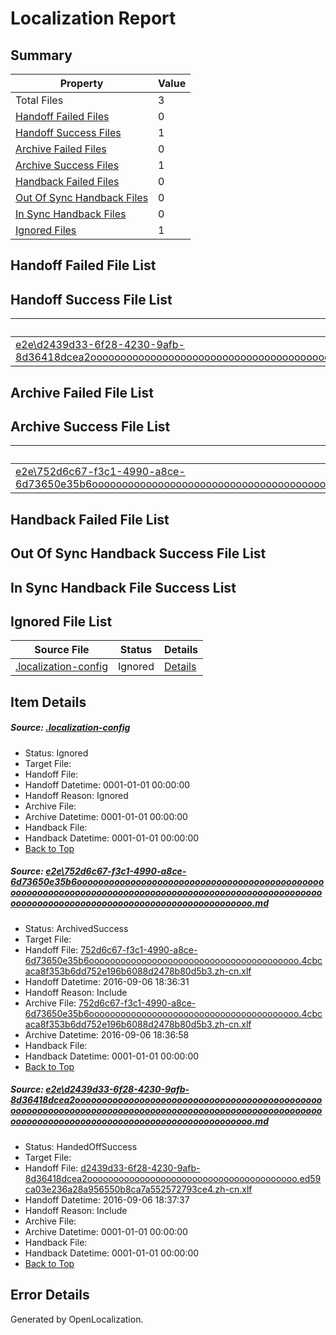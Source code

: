 # <a name='report-top'></a> Localization Report

## Summary
 Property | Value 
 -------- | ----- 
 Total Files | 3
[ Handoff Failed Files ](#handoff-failed-list)| 0
[ Handoff Success Files ](#handoff-success-list)| 1
[ Archive Failed Files ](#archive-failed-list)| 0
[ Archive Success Files ](#archive-success-list)| 1
[ Handback Failed Files ](#handback-failed-list)| 0
[ Out Of Sync Handback Files ](#outofsync-handback-success-list)| 0
[ In Sync Handback Files ](#insync-handback-success-list)| 0
[ Ignored Files ](#ignored-list)| 1

## <a name='handoff-failed-list'></a> Handoff Failed File List

## <a name='handoff-success-list'></a> Handoff Success File List
 Source File | Status | Details 
 ----------- | ------ | ------- 
 [e2e\d2439d33-6f28-4230-9afb-8d36418dcea2ooooooooooooooooooooooooooooooooooooooooooooooooooooooooooooooooooooooooooooooooooooooooooooooooooooooooooooooooooooooooooooooooooooooooooooooooooooo.md](https://github.com/OpenLocalizationTestOrg/ol-test0/blob/a11a44038c44c416c937e19b56576a7363c019c3/e2e/d2439d33-6f28-4230-9afb-8d36418dcea2ooooooooooooooooooooooooooooooooooooooooooooooooooooooooooooooooooooooooooooooooooooooooooooooooooooooooooooooooooooooooooooooooooooooooooooooooooooo.md) | HandedOffSuccess | [Details](#ce4f6fbfbbafffbd068699c67f60a4616bae8f512)

## <a name='archive-failed-list'></a> Archive Failed File List

## <a name='archive-success-list'></a> Archive Success File List
 Source File | Status | Details 
 ----------- | ------ | ------- 
 [e2e\752d6c67-f3c1-4990-a8ce-6d73650e35b6ooooooooooooooooooooooooooooooooooooooooooooooooooooooooooooooooooooooooooooooooooooooooooooooooooooooooooooooooooooooooooooooooooooooooooooooooooooo.md](https://github.com/OpenLocalizationTestOrg/ol-test0/blob/1e65ebc951d995060ca80a9696d109c730db3941/e2e/752d6c67-f3c1-4990-a8ce-6d73650e35b6ooooooooooooooooooooooooooooooooooooooooooooooooooooooooooooooooooooooooooooooooooooooooooooooooooooooooooooooooooooooooooooooooooooooooooooooooooooo.md) | ArchivedSuccess | [Details](#2e55778e8e1f6bf27890155aac4cb4aac045979b1)

## <a name='handback-failed-list'></a> Handback Failed File List

## <a name='outofsync-handback-success-list'></a> Out Of Sync Handback Success File List

## <a name='insync-handback-success-list'></a> In Sync Handback File Success List

## <a name='ignored-list'></a> Ignored File List
 Source File | Status | Details 
 ----------- | ------ | ------- 
 [.localization-config](https://github.com/OpenLocalizationTestOrg/ol-test0/blob/a11a44038c44c416c937e19b56576a7363c019c3/.localization-config) | Ignored | [Details](#3d4f252ac210baf56311d7e97dcc2db10974dbd20)

## Item Details
##### <a name='3d4f252ac210baf56311d7e97dcc2db10974dbd20'></a> Source: [.localization-config](https://github.com/OpenLocalizationTestOrg/ol-test0/blob/a11a44038c44c416c937e19b56576a7363c019c3/.localization-config)
* Status: Ignored
* Target File: 
* Handoff File: 
* Handoff Datetime: 0001-01-01 00:00:00
* Handoff Reason: Ignored
* Archive File: 
* Archive Datetime: 0001-01-01 00:00:00
* Handback File: 
* Handback Datetime: 0001-01-01 00:00:00
* [Back to Top](#report-top)

##### <a name='2e55778e8e1f6bf27890155aac4cb4aac045979b1'></a> Source: [e2e\752d6c67-f3c1-4990-a8ce-6d73650e35b6ooooooooooooooooooooooooooooooooooooooooooooooooooooooooooooooooooooooooooooooooooooooooooooooooooooooooooooooooooooooooooooooooooooooooooooooooooooo.md](https://github.com/OpenLocalizationTestOrg/ol-test0/blob/1e65ebc951d995060ca80a9696d109c730db3941/e2e/752d6c67-f3c1-4990-a8ce-6d73650e35b6ooooooooooooooooooooooooooooooooooooooooooooooooooooooooooooooooooooooooooooooooooooooooooooooooooooooooooooooooooooooooooooooooooooooooooooooooooooo.md)
* Status: ArchivedSuccess
* Target File: 
* Handoff File: [752d6c67-f3c1-4990-a8ce-6d73650e35b6oooooooooooooooooooooooooooooooooooooooo.4cbcaca8f353b6dd752e196b6088d2478b80d5b3.zh-cn.xlf](https://github.com/OpenLocalizationTestOrg/ol-test0-handoff/blob/d168bda11dd356a7ea1020affe5e6d780bd8fa1b/ol-handoff/OpenLocalizationTestOrg/ol-test0-zhcn/ci/ht/752d6c67-f3c1-4990-a8ce-6d73650e35b6oooooooooooooooooooooooooooooooooooooooo.4cbcaca8f353b6dd752e196b6088d2478b80d5b3.zh-cn.xlf)
* Handoff Datetime: 2016-09-06 18:36:31
* Handoff Reason: Include
* Archive File: [752d6c67-f3c1-4990-a8ce-6d73650e35b6oooooooooooooooooooooooooooooooooooooooo.4cbcaca8f353b6dd752e196b6088d2478b80d5b3.zh-cn.xlf](https://github.com/OpenLocalizationTestOrg/ol-test0-handoff/blob/708b6cc1107bc05381fea6acc3ba36ab09475248/ol-archive/OpenLocalizationTestOrg/ol-test0-zhcn/ci/ht/752d6c67-f3c1-4990-a8ce-6d73650e35b6oooooooooooooooooooooooooooooooooooooooo.4cbcaca8f353b6dd752e196b6088d2478b80d5b3.zh-cn.xlf)
* Archive Datetime: 2016-09-06 18:36:58
* Handback File: 
* Handback Datetime: 0001-01-01 00:00:00
* [Back to Top](#report-top)

##### <a name='ce4f6fbfbbafffbd068699c67f60a4616bae8f512'></a> Source: [e2e\d2439d33-6f28-4230-9afb-8d36418dcea2ooooooooooooooooooooooooooooooooooooooooooooooooooooooooooooooooooooooooooooooooooooooooooooooooooooooooooooooooooooooooooooooooooooooooooooooooooooo.md](https://github.com/OpenLocalizationTestOrg/ol-test0/blob/a11a44038c44c416c937e19b56576a7363c019c3/e2e/d2439d33-6f28-4230-9afb-8d36418dcea2ooooooooooooooooooooooooooooooooooooooooooooooooooooooooooooooooooooooooooooooooooooooooooooooooooooooooooooooooooooooooooooooooooooooooooooooooooooo.md)
* Status: HandedOffSuccess
* Target File: 
* Handoff File: [d2439d33-6f28-4230-9afb-8d36418dcea2oooooooooooooooooooooooooooooooooooooooo.ed59ca03e236a28a956550b8ca7a552572793ce4.zh-cn.xlf](https://github.com/OpenLocalizationTestOrg/ol-test0-handoff/blob/7bb010be07bb92fba236bc0b45f4bf37d50e1232/ol-handoff/OpenLocalizationTestOrg/ol-test0-zhcn/ci/ht/d2439d33-6f28-4230-9afb-8d36418dcea2oooooooooooooooooooooooooooooooooooooooo.ed59ca03e236a28a956550b8ca7a552572793ce4.zh-cn.xlf)
* Handoff Datetime: 2016-09-06 18:37:37
* Handoff Reason: Include
* Archive File: 
* Archive Datetime: 0001-01-01 00:00:00
* Handback File: 
* Handback Datetime: 0001-01-01 00:00:00
* [Back to Top](#report-top)


## Error Details

Generated by OpenLocalization.
